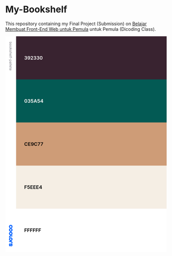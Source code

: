 # My-Bookshelf
This repository containing my Final Project (Submission) on [Belajar Membuat Front-End Web untuk Pemula](https://www.dicoding.com/academies/315) untuk Pemula (Dicoding Class).

![My Bookshelf Color Palette](https://raw.githubusercontent.com/virgiawankusuma/My-Bookshelf/master/assets/img/bookshelf-pallete.png "My Bookshelf Color Palette")
